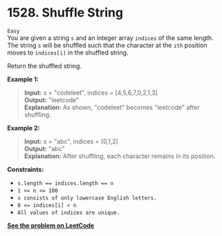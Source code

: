 # 1528. Shuffle String

`Easy` <br />
You are given a string `s` and an integer array `indices` of the same length. The string `s` will be shuffled such that the character at the `ith` position moves to `indices[i]` in the shuffled string.

Return the shuffled string.

**Example 1:**

> **Input:** s = "codeleet", indices = [4,5,6,7,0,2,1,3] <br />
> **Output:** "leetcode" <br />
> **Explanation:** As shown, "codeleet" becomes "leetcode" after shuffling.

**Example 2:**

> **Input:** s = "abc", indices = [0,1,2] <br />
> **Output:** "abc" <br />
> **Explanation:** After shuffling, each character remains in its position.

**Constraints:**

- `s.length == indices.length == n`
- `1 <= n <= 100`
- `s consists of only lowercase English letters.`
- `0 <= indices[i] < n`
- `All values of indices are unique.`

[**See the problem on LeetCode**](https://leetcode.com/problems/shuffle-string/)